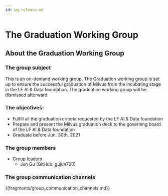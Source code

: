 ```yaml
---
id: wg_release.md
---
```

# The Graduation Working Group
## About the Graduation Working Group

### The group subject
This is an on-demand working group. The Graduation working group is set up to ensure the successful graduation of Milvus from the incubating stage in the LF AI & Data foundation. The graduation working group will be dismissed afterward.

### The objectives:
- Fulfill all the graduation criteria requested by the LF AI & Data foundation
- Prepare and present the Milvus graduation deck to the governing board of the LF AI & Data foundation
- Graduate before Jun. 30th, 2021

### The group members
- Group leaders
    - Jun Gu (GitHub: gujun720)

### The group communication channels
{{fragments/group_communication_channels.md}}

